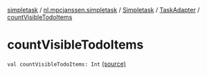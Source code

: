 [simpletask](../../../index.md) / [nl.mpcjanssen.simpletask](../../index.md) / [Simpletask](../index.md) / [TaskAdapter](index.md) / [countVisibleTodoItems](.)

# countVisibleTodoItems

`val countVisibleTodoItems: Int` [(source)](https://github.com/mpcjanssen/simpletask-android/blob/master/src/main/java/nl/mpcjanssen/simpletask/Simpletask.kt#L1513)